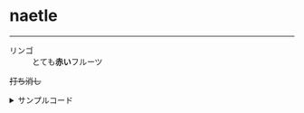 # naetle



*****




<dl>
  <dt>リンゴ</dt>
  <dd> とても<strong>赤い</strong>フルーツ </dd>
</dl>



~~打ち消し~~



<details><summary>サンプルコード</summary>

(上に空行が必要)

```rb
puts 'Hello, World'
```
</details>



